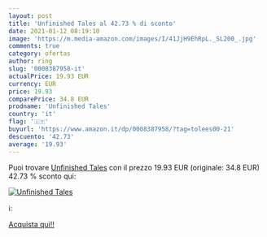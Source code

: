 ```yaml
---
layout: post
title: 'Unfinished Tales al 42.73 % di sconto'
date: 2021-01-12 08:19:10
image: 'https://m.media-amazon.com/images/I/41JjH9EhRpL._SL200_.jpg'
comments: true
category: ofertas
author: ring
slug: '0008387958-it'
actualPrice: 19.93 EUR
currency: EUR
price: 19.93
comparePrice: 34.8 EUR
prodname: 'Unfinished Tales'
country: 'it'
flag: '🇮🇹'
buyurl: 'https://www.amazon.it/dp/0008387958/?tag=tolees00-21'
descuento: '42.73'
average: '19.93'
---
```


Puoi trovare [Unfinished Tales](https://www.amazon.it/dp/0008387958/?tag=tolees00-21) con il prezzo 19.93 EUR (originale: 34.8 EUR) 42.73 % sconto qui:

[![Unfinished Tales](https://m.media-amazon.com/images/I/41JjH9EhRpL._SL200_.jpg)](https://www.amazon.it/dp/0008387958/?tag=tolees00-21)

ℹ️:


[Acquista qui!!](https://www.amazon.it/dp/0008387958/?tag=tolees00-21)

